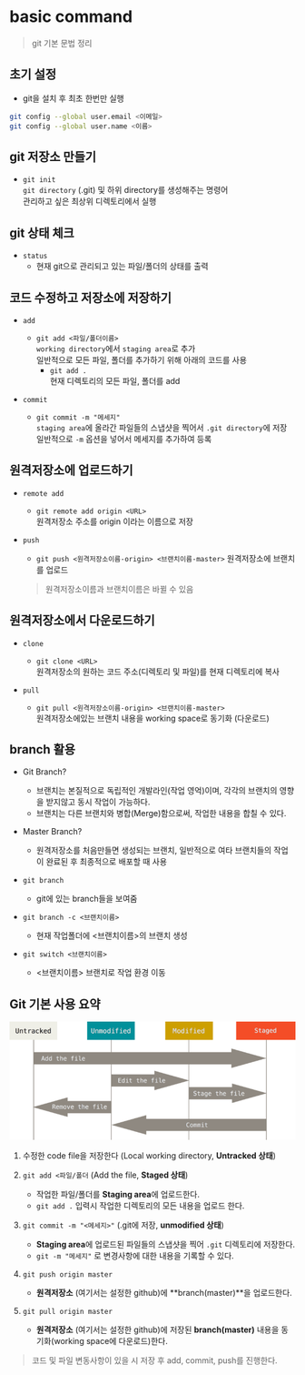 # basic command
>git 기본 문법 정리

## 초기 설정
- git을 설치 후 최초 한번만 실행
```bash
git config --global user.email <이메일>
git config --global user.name <이름>

```

## git 저장소 만들기

- `git init`  
    `git directory` (.git) 및 하위 directory를 생성해주는 명령어  
    관리하고 싶은 최상위 디렉토리에서 실행

## git 상태 체크

- `status`
    - 현재 git으로 관리되고 있는 파일/폴더의 상태를 출력

## 코드 수정하고 저장소에 저장하기

- `add`
    - `git add <파일/폴더이름>`  
    `working directory`에서 `staging area`로 추가  
    일반적으로 모든 파일, 폴더를 추가하기 위해 아래의 코드를 사용
        - `git add .`  
        현재 디렉토리의 모든 파일, 폴더를 add

- `commit`
    - `git commit -m "메세지"`  
    `staging area`에 올라간 파일들의 스냅샷을 찍어서 `.git directory`에 저장  
    일반적으로 `-m` 옵션을 넣어서 메세지를 추가하여 등록

## 원격저장소에 업로드하기

- `remote add`
    - `git remote add origin <URL>`  
    원격저장소 주소를 origin 이라는 이름으로 저장

- `push`
    - `git push <원격저장소이름-origin> <브랜치이름-master>`  원격저장소에 브랜치를 업로드
    >원격저장소이름과 브랜치이름은 바뀔 수 있음

## 원격저장소에서 다운로드하기

- `clone`
    - `git clone <URL>`  
        원격저장소의 원하는 코드 주소(디렉토리 및 파일)를 현재 디렉토리에 복사

- `pull`
    - `git pull <원격저장소이름-origin> <브랜치이름-master>`  
    원격저장소에있는 브랜치 내용을 working space로 동기화 (다운로드)

## branch 활용

- Git Branch?   
    - 브랜치는 본질적으로 독립적인 개발라인(작업 영억)이며, 각각의 브랜치의 영향을 받지않고 동시 작업이 가능하다.  
    - 브랜치는 다른 브랜치와 병합(Merge)함으로써, 작업한 내용을 합칠 수 있다.
- Master Branch?  
    - 원격저장소를 처음만들면 생성되는 브랜치, 일반적으로 여타 브랜치들의 작업이 완료된 후 최종적으로 배포할 때 사용

- `git branch`   
    - git에 있는 branch들을 보여줌
- `git branch -c <브랜치이름>` 
    - 현재 작업폴더에 <브랜치이름>의 브랜치 생성
- `git switch <브랜치이름>` 
    - <브랜치이름> 브랜치로 작업 환경 이동

## Git 기본 사용 요약
![Git_LifeCycle](./asset/Git_lifecycle.png)

1. 수정한 code file을 저장한다 (Local working directory, **Untracked 상태**)
2. `git add <파일/폴더` (Add the file, **Staged 상태**) 
    - 작업한 파일/폴더를 **Staging area**에 업로드한다.
    - `git add .` 입력시 작업한 디렉토리의 모든 내용을 업로드 한다.
3. `git commit -m "<메세지>"` (.git에 저장, **unmodified 상태**)    
    - **Staging area**에 업로드된 파일들의 스냅샷을 찍어 `.git` 디렉토리에 저장한다.
    - `git -m "메세지"` 로 변경사항에 대한 내용을 기록할 수 있다.

4. `git push origin master` 
    - **원격저장소** (여기서는 설정한 github)에 **branch(master)**을 업로드한다.

5. `git pull origin master`
    - **원격저장소** (여기서는 설정한 github)에 저장된 **branch(master)** 내용을 동기화(working space에 다운로드)한다.
    
> 코드 및 파일 변동사항이 있을 시 저장 후 add, commit, push를 진행한다.
